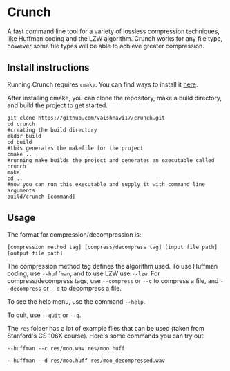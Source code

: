 # Crunch
A fast command line tool for a variety of lossless compression techniques, like Huffman coding and the LZW algorithm. Crunch works for any file type, however some file types will be able to achieve greater compression.

## Install instructions
Running Crunch requires `cmake`. You can find ways to install it [here](https://cmake.org/install/).

After installing cmake, you can clone the repository, make a build directory, and build the project to get started.
```
git clone https://github.com/vaishnavi17/crunch.git
cd crunch
#creating the build directory
mkdir build
cd build
#this generates the makefile for the project
cmake ..
#running make builds the project and generates an executable called crunch
make
cd ..
#now you can run this executable and supply it with command line arguments
build/crunch [command]
```

## Usage
The format for compression/decompression is: 

`[compression method tag] [compress/decompress tag] [input file path] [output file path]`

The compression method tag defines the algorithm used. To use Huffman coding, use `--huffman`, and to use LZW use `--lzw`.
For compress/decompress tags, use `--compress` or `--c` to compress a file, and `--decompress` or `--d` to decompress a file.


To see the help menu, use the command `--help`.

To quit, use `--quit` or `--q`.


The `res` folder has a lot of example files that can be used (taken from Stanford's CS 106X course). Here's some commands you can try out:

`--huffman --c res/moo.wav res/moo.huff`

`--huffman --d res/moo.huff res/moo_decompressed.wav`
